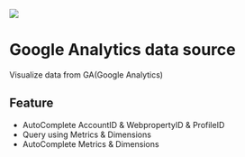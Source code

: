 ![](https://img.shields.io/github/v/release/blackcowmoo/Grafana-Google-Analytics-DataSource?style=plastic)
# Google Analytics data source

Visualize data from GA(Google Analytics)

## Feature
- AutoComplete AccountID & WebpropertyID & ProfileID
- Query using Metrics & Dimensions
- AutoComplete Metrics & Dimensions



